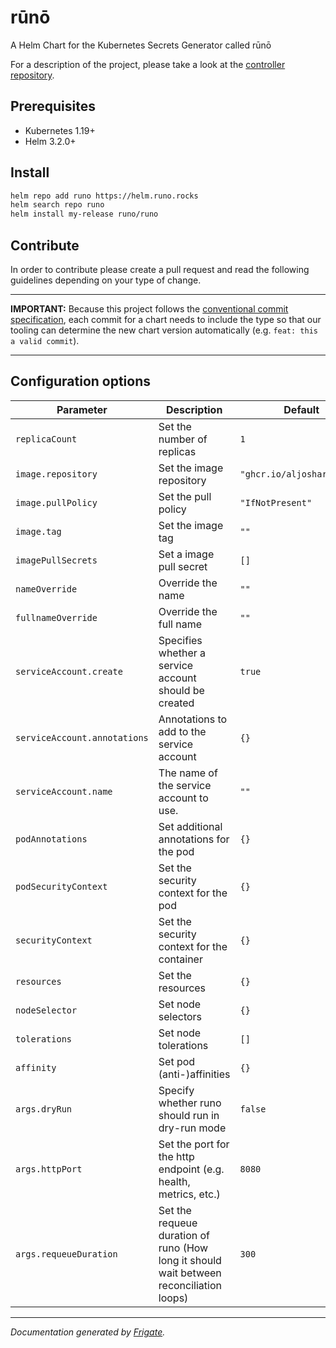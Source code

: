 # rūnō

A Helm Chart for the Kubernetes Secrets Generator called rūnō

For a description of the project, please take a look at the [controller repository](https://github.com/aljoshare/runo).

## Prerequisites

- Kubernetes 1.19+
- Helm 3.2.0+

## Install

```bash
helm repo add runo https://helm.runo.rocks
helm search repo runo
helm install my-release runo/runo
```

## Contribute

In order to contribute please create a pull request and read the following guidelines depending on your type of change.

***
__IMPORTANT:__ Because this project follows the [conventional commit specification](https://www.conventionalcommits.org/en/v1.0.0/), each commit for a chart needs to include the type so that our tooling can determine the new chart version automatically (e.g. `feat: this a valid commit`).
***

## Configuration options

| Parameter                | Description             | Default        |
| ------------------------ | ----------------------- | -------------- |
| `replicaCount` | Set the number of replicas | `1` |
| `image.repository` | Set the image repository | `"ghcr.io/aljoshare/runo"` |
| `image.pullPolicy` | Set the pull policy | `"IfNotPresent"` |
| `image.tag` | Set the image tag | `""` |
| `imagePullSecrets` | Set a image pull secret | `[]` |
| `nameOverride` | Override the name | `""` |
| `fullnameOverride` | Override the full name | `""` |
| `serviceAccount.create` | Specifies whether a service account should be created | `true` |
| `serviceAccount.annotations` | Annotations to add to the service account | `{}` |
| `serviceAccount.name` | The name of the service account to use. | `""` |
| `podAnnotations` | Set additional annotations for the pod | `{}` |
| `podSecurityContext` | Set the security context for the pod | `{}` |
| `securityContext` | Set the security context for the container | `{}` |
| `resources` | Set the resources | `{}` |
| `nodeSelector` | Set node selectors | `{}` |
| `tolerations` | Set node tolerations | `[]` |
| `affinity` | Set pod (anti-)affinities | `{}` |
| `args.dryRun` | Specify whether runo should run in dry-run mode | `false` |
| `args.httpPort` | Set the port for the http endpoint (e.g. health, metrics, etc.) | `8080` |
| `args.requeueDuration` | Set the requeue duration of runo (How long it should wait between reconciliation loops) | `300` |


---
_Documentation generated by [Frigate](https://frigate.readthedocs.io)._
